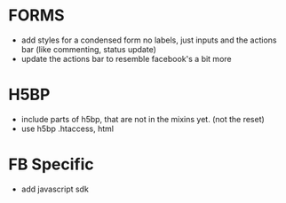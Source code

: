 # FORMS- add styles for a condensed form  no labels, just inputs and the actions bar (like commenting, status update)- update the actions bar to resemble facebook's a bit more# H5BP- include parts of h5bp, that are not in the mixins yet. (not the reset)- use h5bp .htaccess, html# FB Specific- add javascript sdk